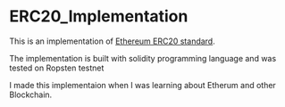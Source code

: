 # ERC20_Implementation
This is an implementation of [Ethereum ERC20 standard](https://eips.ethereum.org/EIPS/eip-20).

The implementation is built with solidity programming language and was tested on Ropsten testnet

I made this implementaion when I was learning about Etherum and other Blockchain.

